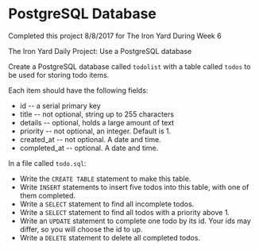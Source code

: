 # PostgreSQL Database
Completed this project 8/8/2017 for The Iron Yard During Week 6

The Iron Yard Daily Project: Use a PostgreSQL database

Create a PostgreSQL database called `todolist` with a table called `todos` to be used for storing todo items.

Each item should have the following fields:

* id -- a serial primary key
* title -- not optional, string up to 255 characters
* details -- optional, holds a large amount of text
* priority -- not optional, an integer. Default is 1.
* created_at -- not optional. A date and time.
* completed_at -- optional. A date and time.

In a file called `todo.sql`:

* Write the `CREATE TABLE` statement to make this table.
* Write `INSERT` statements to insert five todos into this table, with one of them completed.
* Write a `SELECT` statement to find all incomplete todos.
* Write a `SELECT` statement to find all todos with a priority above 1.
* Write an `UPDATE` statement to complete one todo by its id. Your ids may differ, so you will choose the id to up.
* Write a `DELETE` statement to delete all completed todos.
